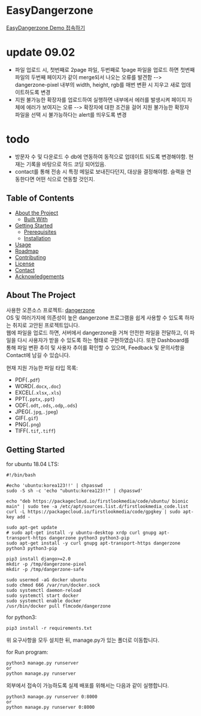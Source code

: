 <!--
*** Thanks for checking out this README Template. If you have a suggestion that would
*** make this better, please fork the repo and create a pull request or simply open
*** an issue with the tag "enhancement".
*** Thanks again! Now go create something AMAZING! :D
***
***
***
*** To avoid retyping too much info. Do a search and replace for the following:
*** github_username, repo_name, twitter_handle, email
-->

# EasyDangerzone
[EasyDangerzone Demo 접속하기](http://ec2-52-78-218-146.ap-northeast-2.compute.amazonaws.com:5000/)

# update 09.02  
* 파일 업로드 시, 첫번째로 2page 파일, 두번째로 1page 파일을 업로드 하면 첫번째 파일의 두번째 페이지가 같이 merge되서 나오는 오류를 발견함 --> dangerzone-pixel 내부의 width, height, rgb를 매번 변환 시 지우고 새로 업데이트하도록 변경  
* 지원 불가능한 확장자를 업로드하여 실행하면 내부에서 에러를 발생시켜 페이지 자체에 에러가 보여지는 오류 --> 확장자에 대한 조건을 걸어 지원 불가능한 확장자 파일을 선택 시 불가능하다는 alert를 띄우도록 변경

# todo
* 방문자 수 및 다운로드 수 db에 연동하여 동적으로 업데이트 되도록 변경해야함. 현재는 기록을 바탕으로 하드 코딩 되어있음.  
* contact를 통해 전송 시 특정 메일로 보내진다던지, 대상을 결정해야함. 슬랙을 연동한다면 어떤 식으로 연동할 것인지. 

<!-- TABLE OF CONTENTS -->
## Table of Contents

* [About the Project](#about-the-project)
  * [Built With](#built-with)
* [Getting Started](#getting-started)
  * [Prerequisites](#prerequisites)
  * [Installation](#installation)
* [Usage](#usage)
* [Roadmap](#roadmap)
* [Contributing](#contributing)
* [License](#license)
* [Contact](#contact)
* [Acknowledgements](#acknowledgements)



<!-- ABOUT THE PROJECT -->
## About The Project
사용한 오픈소스 프로젝트: [dangerzone](https://github.com/firstlookmedia/dangerzone)  
OS 및 여러가지에 의존성이 높은 dangerzone 프로그램을 쉽게 사용할 수 있도록 하자는 취지로 고안된 프로젝트입니다.  
웹에 파일을 업로드 하면, 서버에서 dangerzone을 거쳐 안전한 파일을 전달하고, 이 파일을 다시 사용자가 받을 수 있도록 하는 형태로 구현하였습니다.
또한 Dashboard를 통해 파일 변환 추이 및 사용자 추이를 확인할 수 있으며, Feedback 및 문의사항을 Contact에 남길 수 있습니다.

현재 지원 가능한 파일 타입 목록:  
* PDF(`.pdf`)
* WORD(`.docx`,`.doc`)
* EXCEL(`.xlsx`,`.xls`)
* PPT(`.pptx`,`.ppt`)
* ODF(`.odt`,`.ods`,`.odp`,`.ods`)
* JPEG(`.jpg`,`.jpeg`)
* GIF(`.gif`)
* PNG(`.png`)
* TIFF(`.tif`,`.tiff`)


<!-- GETTING STARTED -->
## Getting Started
for ubuntu 18.04 LTS:
```
#!/bin/bash

#echo 'ubuntu:korea123!!' | chpasswd
sudo -S sh -c 'echo "ubuntu:korea123!!" | chpasswd'

echo "deb https://packagecloud.io/firstlookmedia/code/ubuntu/ bionic main" | sudo tee -a /etc/apt/sources.list.d/firstlookmedia_code.list
curl -L https://packagecloud.io/firstlookmedia/code/gpgkey | sudo apt-key add -

sudo apt-get update
# sudo apt-get install -y ubuntu-desktop xrdp curl gnupg apt-transport-https dangerzone python3 python3-pip
sudo apt-get install -y curl gnupg apt-transport-https dangerzone python3 python3-pip

pip3 install django>=2.0
mkdir -p /tmp/dangerzone-pixel
mkdir -p /tmp/dangerzone-safe

sudo usermod -aG docker ubuntu
sudo chmod 666 /var/run/docker.sock
sudo systemctl daemon-reload
sudo systemctl start docker
sudo systemctl enable docker
/usr/bin/docker pull flmcode/dangerzone
```

for python3:
```
pip3 install -r requirements.txt
```

위 요구사항을 모두 설치한 뒤, manage.py가 있는 폴더로 이동합니다.  

for Run program:
```
python3 manage.py runserver
or
python manage.py runserver
```

외부에서 접속이 가능하도록 실제 배포를 위해서는 다음과 같이 실행합니다.

```
python3 manage.py runserver 0:8000
or
python manage.py runserver 0:8000
```

